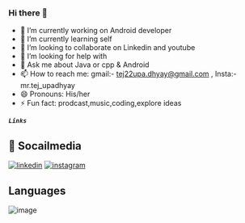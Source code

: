 ### Hi there 👋

- 🔭 I’m currently working on Android developer
- 🌱 I’m currently learning self
- 👯 I’m looking to collaborate on Linkedin and youtube
- 🤔 I’m looking for help with 
- 💬 Ask me about Java or cpp & Android 
- 📫 How to reach me: gmail:- tej22upa.dhyay@gmail.com , Insta:-mr.tej_upadhyay
- 😄 Pronouns: His/her
- ⚡ Fun fact: prodcast,music,coding,explore ideas

***`Links`***

## 🔗 Socailmedia
[![linkedin](https://img.shields.io/badge/linkedin-0A66C2?style=for-the-badge&logo=linkedin&logoColor=white)]([https://www.linkedin.com/](https://www.linkedin.com/in/tejprakash-upadhyay-b62388169/))
[![instagram](https://img.shields.io/badge/instagram-1DA1F2?style=for-the-badge&logo=twitter&logoColor=white)]([https://twitter.com/](https://www.instagram.com/mr.tej_upadhyay/))

**Languages**
---

![image]([https://www.freepik.com/free-icon/java_14254948.htm#query=java%20logo&position=9&from_view=keyword](https://www.freepik.com/free-icon/java_14254948.htm#query=java%20logo&position=9&from_view=keyword))
